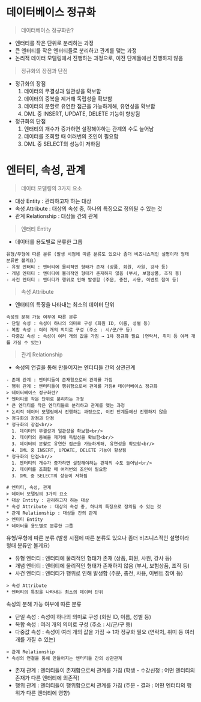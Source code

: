 # 데이터베이스 정규화
> 데이터베이스 정규화란?
* 엔터티를 작은 단위로 분리하는 과정
* 큰 엔터티를 작은 엔터티들로 분리하고 관계를 맺는 과정
* 논리적 데이터 모델링에서 진행하는 과정으로, 이전 단계들에선 진행하지 않음
> 정규화의 장점과 단점
* 정규화의 장점<br/>
  1. 데이터의 무결성과 일관성을 확보함<br/>
  2. 데이터의 중복을 제거해 독립성을 확보함<br/>
  3. 데이터의 분할로 유연한 접근을 가능하게해, 유연성을 확보함<br/>
  4. DML 중 INSERT, UPDATE, DELETE 기능이 향상됨 
* 정규화의 단점<br/>
  1. 엔터티의 개수가 증가하면 설정해야하는 관계의 수도 늘어남<br/>
  2. 데이터를 조회할 때 여러번의 조인이 필요함
  3. DML 중 SELECT의 성능이 저하됨
  
# 엔터티, 속성, 관계
> 데이터 모델링의 3가지 요소
* 대상 Entity : 관리하고자 하는 대상
* 속성 Attribute : 대상의 속성 중, 하나의 특징으로 정의될 수 있는 것
* 관계 Relationship : 대상들 간의 관계
> 엔터티 Entity
* 데이터를 용도별로 분류한 그룹
```
유형/무형에 따른 분류 (발생 시점에 따른 분류도 있으나 좀더 비즈니스적인 설명이라 형태 분류만 볼게요)
- 유형 엔터티 : 엔터티에 물리적인 형태가 존재 (상품, 회원, 사원, 강사 등)
- 개념 엔터티 : 엔터티에 물리적인 형태가 존재하지 않음 (부서, 보험상품, 조직 등)
- 사건 엔터티 : 엔터티가 행위로 인해 발생함 (주문, 충전, 사용, 이벤트 참여 등)
```
> 속성 Attribute
* 엔터티의 특징을 나타내는 최소의 데이터 단위
```
속성의 분해 가능 여부에 따른 분류
- 단일 속성 : 속성이 하나의 의미로 구성 (회원 ID, 이름, 성별 등)
- 복합 속성 : 여러 개의 의미로 구성 (주소 : 시/군/구 등)
- 다중값 속성 : 속성이 여러 개의 값을 가짐 → 1차 정규화 필요 (연락처, 취미 등 여러 개를 가질 수 있는)
```
> 관계 Relationship
* 속성의 연결을 통해 만들어지는 엔터티들 간의 상관관계
```
- 존재 관계 : 엔터티들이 존재함으로써 관계를 가짐
- 행위 관계 : 엔터티들이 행위함으로써 관계를 가짐# 데이터베이스 정규화
> 데이터베이스 정규화란?
* 엔터티를 작은 단위로 분리하는 과정
* 큰 엔터티를 작은 엔터티들로 분리하고 관계를 맺는 과정
* 논리적 데이터 모델링에서 진행하는 과정으로, 이전 단계들에선 진행하지 않음
> 정규화의 장점과 단점
* 정규화의 장점<br/>
  1. 데이터의 무결성과 일관성을 확보함<br/>
  2. 데이터의 중복을 제거해 독립성을 확보함<br/>
  3. 데이터의 분할로 유연한 접근을 가능하게해, 유연성을 확보함<br/>
  4. DML 중 INSERT, UPDATE, DELETE 기능이 향상됨 
* 정규화의 단점<br/>
  1. 엔터티의 개수가 증가하면 설정해야하는 관계의 수도 늘어남<br/>
  2. 데이터를 조회할 때 여러번의 조인이 필요함
  3. DML 중 SELECT의 성능이 저하됨
  
# 엔터티, 속성, 관계
> 데이터 모델링의 3가지 요소
* 대상 Entity : 관리하고자 하는 대상
* 속성 Attribute : 대상의 속성 중, 하나의 특징으로 정의될 수 있는 것
* 관계 Relationship : 대상들 간의 관계
> 엔터티 Entity
* 데이터를 용도별로 분류한 그룹
```
유형/무형에 따른 분류 (발생 시점에 따른 분류도 있으나 좀더 비즈니스적인 설명이라 형태 분류만 볼게요)
- 유형 엔터티 : 엔터티에 물리적인 형태가 존재 (상품, 회원, 사원, 강사 등)
- 개념 엔터티 : 엔터티에 물리적인 형태가 존재하지 않음 (부서, 보험상품, 조직 등)
- 사건 엔터티 : 엔터티가 행위로 인해 발생함 (주문, 충전, 사용, 이벤트 참여 등)
```
> 속성 Attribute
* 엔터티의 특징을 나타내는 최소의 데이터 단위
```
속성의 분해 가능 여부에 따른 분류
- 단일 속성 : 속성이 하나의 의미로 구성 (회원 ID, 이름, 성별 등)
- 복합 속성 : 여러 개의 의미로 구성 (주소 : 시/군/구 등)
- 다중값 속성 : 속성이 여러 개의 값을 가짐 → 1차 정규화 필요 (연락처, 취미 등 여러 개를 가질 수 있는)
```
> 관계 Relationship
* 속성의 연결을 통해 만들어지는 엔터티들 간의 상관관계
```
- 존재 관계 : 엔터티들이 존재함으로써 관계를 가짐 (학생 - 수강신청 : 어떤 엔터티의 존재가 다른 엔터티에 의존적)
- 행위 관계 : 엔터티들이 행위함으로써 관계를 가짐 (주문 - 결과 : 어떤 엔터티의 행위가 다른 엔터티에 영향)
```



